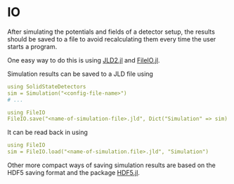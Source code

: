 # IO

After simulating the potentials and fields of a detector setup, the results should be saved to a file to avoid recalculating them every time the user starts a program.

One easy way to do this is using [JLD2.jl](https://github.com/JuliaIO/JLD2.jl) and [FileIO.jl](https://github.com/JuliaIO/FileIO.jl).

Simulation results can be saved to a JLD file using
```yaml
using SolidStateDetectors
sim = Simulation("<config-file-name>")
# ...

using FileIO
FileIO.save("<name-of-simulation-file>.jld", Dict("Simulation" => sim)
```

It can be read back in using
```yaml 
using FileIO
sim = FileIO.load("<name-of-simulation.file>.jld", "Simulation")
```

Other more compact ways of saving simulation results are based on the HDF5 saving format and the package [HDF5.jl](https://github.com/JuliaIO/HDF5.jl).